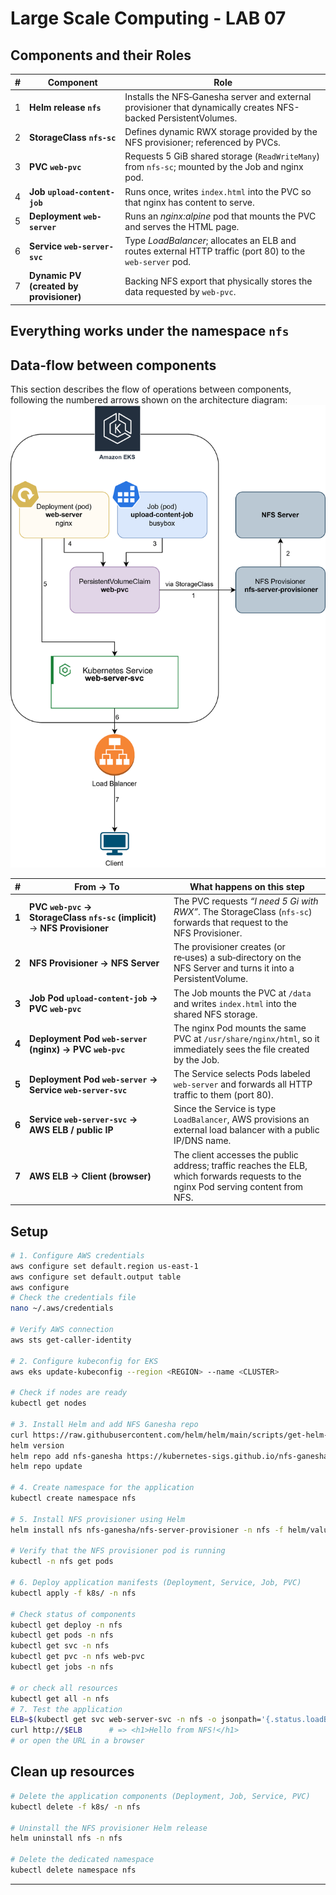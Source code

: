 
# Large Scale Computing - LAB 07

## Components and their Roles

| # | Component | Role |
|---|-----------|------|
| 1 | **Helm release `nfs`** | Installs the NFS‑Ganesha server and external provisioner that dynamically creates NFS-backed PersistentVolumes. |
| 2 | **StorageClass `nfs-sc`** | Defines dynamic RWX storage provided by the NFS provisioner; referenced by PVCs. |
| 3 | **PVC `web-pvc`** | Requests 5 GiB shared storage (`ReadWriteMany`) from `nfs-sc`; mounted by the Job and nginx pod. |
| 4 | **Job `upload-content-job`** | Runs once, writes `index.html` into the PVC so that nginx has content to serve. |
| 5 | **Deployment `web-server`** | Runs an *nginx:alpine* pod that mounts the PVC and serves the HTML page. |
| 6 | **Service `web-server-svc`** | Type *LoadBalancer*; allocates an ELB and routes external HTTP traffic (port 80) to the `web-server` pod. |
| 7 | **Dynamic PV (created by provisioner)** | Backing NFS export that physically stores the data requested by `web-pvc`. |
 
Everything works under the **namespace `nfs`**
---
## Data‑flow between components

This section describes the flow of operations between components, following the numbered arrows shown on the architecture diagram:  
![View Architecture Diagram](./architecture-LSC-LAB07.svg)

| # | From → To | What happens on this step |
|---|-----------|---------------------------|
| **1** | **PVC `web‑pvc` → StorageClass `nfs‑sc` (implicit)** → **NFS Provisioner** | The PVC requests *“I need 5 Gi with RWX”*. The StorageClass (`nfs‑sc`) forwards that request to the NFS Provisioner. |
| **2** | **NFS Provisioner → NFS Server** | The provisioner creates (or re‑uses) a sub‑directory on the NFS Server and turns it into a PersistentVolume. |
| **3** | **Job Pod `upload‑content‑job` → PVC `web‑pvc`** | The Job mounts the PVC at `/data` and writes `index.html` into the shared NFS storage. |
| **4** | **Deployment Pod `web‑server` (nginx) → PVC `web‑pvc`** | The nginx Pod mounts the same PVC at `/usr/share/nginx/html`, so it immediately sees the file created by the Job. |
| **5** | **Deployment Pod `web‑server` → Service `web‑server‑svc`** | The Service selects Pods labeled `web-server` and forwards all HTTP traffic to them (port 80). |
| **6** | **Service `web‑server‑svc` → AWS ELB / public IP** | Since the Service is type `LoadBalancer`, AWS provisions an external load balancer with a public IP/DNS name. |
| **7** | **AWS ELB → Client (browser)** | The client accesses the public address; traffic reaches the ELB, which forwards requests to the nginx Pod serving content from NFS. |




## Setup
```bash
# 1. Configure AWS credentials
aws configure set default.region us-east-1
aws configure set default.output table
aws configure
# Check the credentials file
nano ~/.aws/credentials

# Verify AWS connection
aws sts get-caller-identity

# 2. Configure kubeconfig for EKS
aws eks update-kubeconfig --region <REGION> --name <CLUSTER>

# Check if nodes are ready
kubectl get nodes

# 3. Install Helm and add NFS Ganesha repo
curl https://raw.githubusercontent.com/helm/helm/main/scripts/get-helm-3
helm version
helm repo add nfs-ganesha https://kubernetes-sigs.github.io/nfs-ganesha-server-and-external-provisioner
helm repo update

# 4. Create namespace for the application
kubectl create namespace nfs

# 5. Install NFS provisioner using Helm
helm install nfs nfs-ganesha/nfs-server-provisioner -n nfs -f helm/values.yaml

# Verify that the NFS provisioner pod is running
kubectl -n nfs get pods

# 6. Deploy application manifests (Deployment, Service, Job, PVC)
kubectl apply -f k8s/ -n nfs

# Check status of components
kubectl get deploy -n nfs
kubectl get pods -n nfs
kubectl get svc -n nfs
kubectl get pvc -n nfs web-pvc
kubectl get jobs -n nfs

# or check all resources
kubectl get all -n nfs
# 7. Test the application
ELB=$(kubectl get svc web-server-svc -n nfs -o jsonpath='{.status.loadBalancer.ingress[0].hostname}')
curl http://$ELB      # => <h1>Hello from NFS!</h1>
# or open the URL in a browser

```
## Clean up resources
```bash
# Delete the application components (Deployment, Job, Service, PVC)
kubectl delete -f k8s/ -n nfs

# Uninstall the NFS provisioner Helm release
helm uninstall nfs -n nfs

# Delete the dedicated namespace
kubectl delete namespace nfs
```


---
